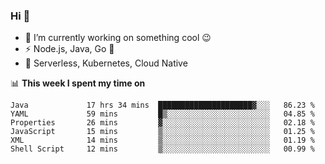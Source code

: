 ### Hi 👋

<!--
**nodejh/nodejh** is a ✨ _special_ ✨ repository because its `README.md` (this file) appears on your GitHub profile.

Here are some ideas to get you started:

- 🔭 I’m currently working on ...
- 🌱 I’m currently learning ...
- 👯 I’m looking to collaborate on ...
- 🤔 I’m looking for help with ...
- 💬 Ask me about ...
- 📫 How to reach me: ...
- 😄 Pronouns: ...
- ⚡ Fun fact: ...
-->

- 🔭 I’m currently working on something cool :wink:
- ⚡ Node.js, Java, Go :thought_balloon:
- 🤖 Serverless, Kubernetes, Cloud Native

📊 **This week I spent my time on**

<!--START_SECTION:waka-->

```text
Java             17 hrs 34 mins  █████████████████████▓░░░   86.23 %
YAML             59 mins         █▒░░░░░░░░░░░░░░░░░░░░░░░   04.85 %
Properties       26 mins         ▓░░░░░░░░░░░░░░░░░░░░░░░░   02.18 %
JavaScript       15 mins         ▒░░░░░░░░░░░░░░░░░░░░░░░░   01.25 %
XML              14 mins         ▒░░░░░░░░░░░░░░░░░░░░░░░░   01.19 %
Shell Script     12 mins         ▒░░░░░░░░░░░░░░░░░░░░░░░░   00.99 %
```

<!--END_SECTION:waka-->


<!--
:traffic_light: **Visitors**

![visitors](https://visitor-badge.glitch.me/badge?page_id=nodejh.nodejh)
-->
